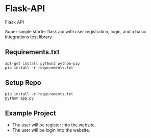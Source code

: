 # Flask-API
Flask API

Super simple starter flask api with user registration, login, and a basic integrations test library. 

## Requirements.txt
    apt-get install python3 python-pip
    pip install -r requirements.txt

## Setup Repo
```
pip install -r requirements.txt
python app.py
```

## Example Project
- The user will be register into the website.
- The user will be login into the website.
